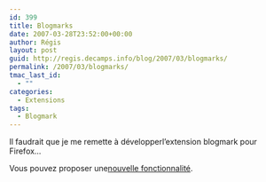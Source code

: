 ```yaml
---
id: 399
title: Blogmarks
date: 2007-03-28T23:52:00+00:00
author: Régis
layout: post
guid: http://regis.decamps.info/blog/2007/03/blogmarks/
permalink: /2007/03/blogmarks/
tmac_last_id:
  - ""
categories:
  - Extensions
tags:
  - Blogmark
---
```

Il faudrait que je me remette à développerl&rsquo;extension blogmark pour Firefox&#8230;

Vous pouvez proposer une[nouvelle fonctionnalité](http://code.google.com/p/blogmark/issues/list?q=label:Type-Enhancement).